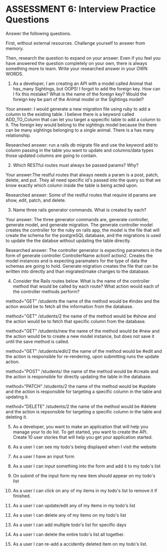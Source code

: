 # ASSESSMENT 6: Interview Practice Questions
Answer the following questions.

First, without external resources. Challenge yourself to answer from memory.

Then, research the question to expand on your answer. Even if you feel you have answered the question completely on your own, there is always something more to learn. Write your researched answer in your OWN WORDS.

1. As a developer, I am creating an API with a model called Animal that has_many Sightings, but OOPS! I forgot to add the foreign key. How can I fix this mistake? What is the name of the foreign key? Would the foreign key be part of the Animal model or the Sightings model?

  Your answer: I would generate a new migration file using ruby to add a column to the existing table. I believe there is a keyword called ADD_TO_Column that can let you target a sppecific table to add a column to it. The foreign key would belong to the sightings model because the there can be many sightings belonging to a single animal. There is a has many relationship. 

  Researched answer: run a rails db migrate file and use the keyword add to column passing in the table you want to update and columns/data types those updated columns are going to contain.



2. Which RESTful routes must always be passed params? Why?

  Your answer:The restful routes that always needs a param is a post, patch, delete, and put. They all need specific id's passed into the query so that we know exactly which column  inside the table is being acted upon. 

  Researched answer: Some of the restful routes that require id params are show, edit, patch, and delete.



3. Name three rails generator commands. What is created by each?

  Your answer: The three generator commands are, generate controller, generate model, and generate migration. 
  The generate controller model creates the controller for the ruby on rails app, the model is the file that will create the schema for the postgreSQL database, and the migrations is used to update the the databse without updating the table directly. 

  Researched answer: The controller generator is expecting parameters in the form of generate controller ControllerName action1 action2. Creates the model instances and is expecting paramaters for the type of data the schemas are going to hold. Generate migration creates the file that can be written into directly and than migrated/make changes to the database.



4. Consider the Rails routes below. What is the name of the controller method that would be called by each route? What action would each of the controller methods perform?

method="GET"    /students         the name of the method would be #index and the action would be to fetch all the information from the database.  

method="GET"    /students/2       the name of the method would be #show and the action would be to fetch that specific column from the database.

method="GET"    /students/new     the name of the method would be #new and the action would be to create a new model instance, but does not save it until the save method is called.

method="GET"    /students/edit/2  the name of the method would be #edit and the action is responsible for re-rendering, upon submitting runs the update action.  

method="POST"   /students/        the name of the method would be #create and the action is responsible for directly updating the table in the database. 

method="PATCH"  /students/2       the name of the method would be #update and the action is responsible for targeting a specific column in the table and updating it.   

method="DELETE" /students/2       the name of the method would be #delete and the action is repsonsible for targeting a specific column in the table and deleting it.



5. As a developer, you want to make an application that will help you manage your to do list. To get started, you want to create the API. Create 10 user stories that will help you get your application started.

1. As a user I can see my todo's being displayed when I visit the website
2. As a user I have an input form
3. As a user I can input something into the form and add it to my todo's list
4. On submit of the input form my new item should appear on my todo's list
5. As a user I can click on any of my items in my todo's list to remove it if finished.
6. As a user I can update/edit any of my items in my todo's list
7. As a user I can delete any of my items on my todo's list
8. As a user I can add multiple todo's list for specific days
9. As a user I can delete the entire todo's list all together.
10. As a user I can re-add a accidently deleted item on my todo's list.
